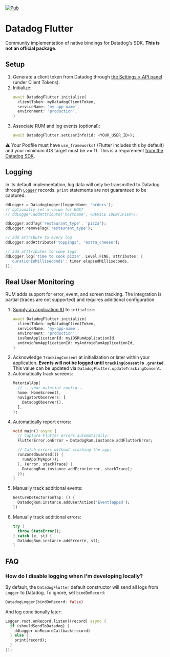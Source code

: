 [![Pub](https://img.shields.io/pub/v/datadog_flutter.svg)](https://pub.dev/packages/datadog_flutter)

# Datadog Flutter

Community implementation of native bindings for Datadog's SDK. **This is not an official package**.

## Setup

1. Generate a client token from Datadog through [the Settings > API  panel](https://app.datadoghq.com/account/settings#api) (under Client Tokens).
1. Initialize:
    ```dart
    await DatadogFlutter.initialize(
      clientToken: myDatadogClientToken,
      serviceName: 'my-app-name',
      environment: 'production',
    )
    ```
2. Associate RUM and log events (optional):
    ```dart
    await DatadogFlutter.setUserInfo(id: <YOUR_USER_ID>);
    ```

:warning: Your Podfile must have `use_frameworks!` (Flutter includes this by default) and your minimum iOS target must be >= 11. This is a requirement [from the Datadog SDK](https://github.com/DataDog/dd-sdk-ios/blob/master/DatadogSDKObjc.podspec#L17).

## Logging

In its default implementation, log data will only be transmitted to Datadog through [`Logger`](https://pub.dev/packages/logging) records. `print` statements are not guaranteed to be captured.

```dart
ddLogger = DatadogLogger(loggerName: 'orders');
// optionally set a value for HOST
// ddLogger.addAttribute('hostname', <DEVICE IDENTIFIER>);

ddLogger.addTag('restaurant_type', 'pizza');
ddLogger.removeTag('restaurant_type');

// add attribute to every log
ddLogger.addAttribute('toppings', 'extra_cheese');

// add atttributes to some logs
ddLogger.log('time to cook pizza', Level.FINE, attributes: {
  'durationInMilliseconds': timer.elapsedMilliseconds,
});
```

## Real User Monitoring

RUM adds support for error, event, and screen tracking. The integration is partial (traces are not supported) and requires additional configuration.

1. [Supply an application ID](https://docs.datadoghq.com/real_user_monitoring/#getting-started) to `initialize`:
    ```dart
    await DatadogFlutter.initialize(
      clientToken: myDatadogClientToken,
      serviceName: 'my-app-name',
      environment: 'production',
      iosRumApplicationId: myiOSRumApplicationId,
      androidRumApplicationId: myAndroidRumApplicationId,
    )
    ```
1. Acknowledge `TrackingConsent` at initialization or later within your application. **Events will not be logged until `trackingConsent` is `.granted`**. This value can be updated via `DatadogFlutter.updateTrackingConsent`.
1. Automatically track screens:
    ```dart
    MaterialApp(
      // ...your material config...
      home: HomeScreen(),
      navigatorObservers: [
        DatadogObserver(),
      ],
    );
    ```
1. Automatically report errors:
    ```dart
    void main() async {
      // Capture Flutter errors automatically:
      FlutterError.onError = DatadogRum.instance.addFlutterError;

      // Catch errors without crashing the app:
      runZonedGuarded(() {
        runApp(MyApp());
      }, (error, stackTrace) {
        DatadogRum.instance.addError(error, stackTrace);
      });
    }
    ```
1. Manually track additional events:
    ```dart
    GestureDetector(onTap: () {
      DatadogRum.instance.addUserAction('EventTapped');
    })
    ```
1. Manually track additional errors:
    ```dart
    try {
      throw StateError();
    } catch (e, st) {
      DatadogRum.instance.addError(e, st);
    }
    ```

## FAQ

### How do I disable logging when I'm developing locally?

By default, the `DatadogFlutter` default constructor will send all logs from `Logger` to Datadog. To ignore, set `bindOnRecord`:

```dart
DatadogLogger(bindOnRecord: false)
```

And log conditionally later:

```dart
Logger.root.onRecord.listen((record) async {
  if (shouldSendToDatadog) {
    ddLogger.onRecordCallback(record)
  } else {
    print(record);
  }
});
```
